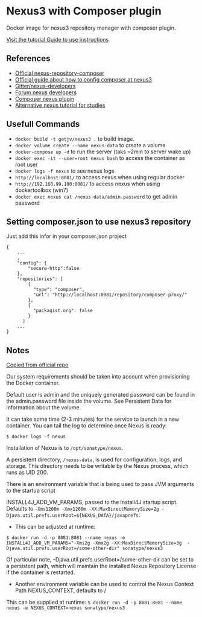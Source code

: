 Nexus3 with Composer plugin
===========================

Docker image for nexus3 repository manager with composer plugin.

[Visit the tutorial Guide to use instructions](http://XXXXXX)

References
----------

* [Official nexus-repository-composer](https://github.com/sonatype-nexus-community/nexus-repository-composer)
* [Official guide about how to config composer at nexus3](https://github.com/sonatype-nexus-community/nexus-repository-composer/blob/master/docs/COMPOSER_USER_DOCUMENTATION.md)
* [Gitter/nexus-developers](https://gitter.im/sonatype/nexus-developers)
* [Forum nexus developers](https://groups.google.com/a/glists.sonatype.com/forum/?hl=en#!forum/nexus-users)
* [Composer nexus plugin](https://github.com/freelancer/nexus-repository-composer/releases)
* [Alternative nexus tutorial for studies](https://blog.4linux.com.br/repositorios-locais-com-nexus-sonatype/)

Usefull Commands
---------------

* `docker build -t getjv/nexus3 .` to build image.
* `docker volume create --name nexus-data` to create a volume
* `docker-compose up -d` to run the server (taks ~2min to server wake up)
* `docker exec -it --user=root nexus bash` to access the container as root user
* `docker logs -f nexus` to see nexus logs
* `http://localhost:8081/` to access nexus when using regular docker
* `http://192.168.99.100:8081/` to access nexus when using dockertoolbox (win7)
* `docker exec nexus cat /nexus-data/admin.password` to get admin password

Setting composer.json to use nexus3 repository
----------------------------------------------

Just add this infor in your composer.json project

```
{
    ...
    ,
    "config": {
        "secure-http":false
    },
    "repositories": [
        {
          "type": "composer",
          "url": "http://localhost:8081/repository/composer-proxy/"
        },
        {
          "packagist.org": false
        }
      ]
    ...
}

```

Notes
-----

[Copied from official repo](https://hub.docker.com/r/sonatype/nexus3#notes)

Our system requirements should be taken into account when provisioning the Docker container.

Default user is admin and the uniquely generated password can be found in the admin.password file inside the volume. See Persistent Data for information about the volume.

It can take some time (2-3 minutes) for the service to launch in a new container. You can tail the log to determine once Nexus is ready:

`$ docker logs -f nexus`

Installation of Nexus is to `/opt/sonatype/nexus`.

A persistent directory, `/nexus-data`, is used for configuration, logs, and storage. This directory needs to be writable by the Nexus process, which runs as UID 200.

There is an environment variable that is being used to pass JVM arguments to the startup script

INSTALL4J_ADD_VM_PARAMS, passed to the Install4J startup script. Defaults to `-Xms1200m -Xmx1200m -XX:MaxDirectMemorySize=2g -Djava.util.prefs.userRoot=${NEXUS_DATA}/javaprefs`.

* This can be adjusted at runtime:

`$ docker run -d -p 8081:8081 --name nexus -e INSTALL4J_ADD_VM_PARAMS="-Xms2g -Xmx2g -XX:MaxDirectMemorySize=3g  -Djava.util.prefs.userRoot=/some-other-dir" sonatype/nexus3`

Of particular note, -Djava.util.prefs.userRoot=/some-other-dir can be set to a persistent path, which will maintain the installed Nexus Repository License if the container is restarted.

* Another environment variable can be used to control the Nexus Context Path NEXUS_CONTEXT, defaults to /

This can be supplied at runtime: `$ docker run -d -p 8081:8081 --name nexus -e NEXUS_CONTEXT=nexus sonatype/nexus3`
